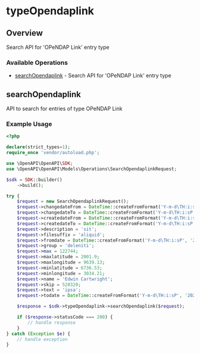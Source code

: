# typeOpendaplink

## Overview

Search API for 'OPeNDAP Link' entry type

### Available Operations

* [searchOpendaplink](#searchopendaplink) - Search API for 'OPeNDAP Link' entry type

## searchOpendaplink

API to search for entries of type OPeNDAP Link

### Example Usage

```php
<?php

declare(strict_types=1);
require_once 'vendor/autoload.php';

use \OpenAPI\OpenAPI\SDK;
use \OpenAPI\OpenAPI\Models\Operations\SearchOpendaplinkRequest;

$sdk = SDK::builder()
    ->build();

try {
    $request = new SearchOpendaplinkRequest();
    $request->changedateFrom = DateTime::createFromFormat('Y-m-d\TH:i:sP', '2022-03-17T01:52:56.190Z');
    $request->changedateTo = DateTime::createFromFormat('Y-m-d\TH:i:sP', '2020-03-24T21:36:14.545Z');
    $request->createdateFrom = DateTime::createFromFormat('Y-m-d\TH:i:sP', '2021-06-25T15:44:39.144Z');
    $request->createdateTo = DateTime::createFromFormat('Y-m-d\TH:i:sP', '2022-11-09T08:59:28.620Z');
    $request->description = 'sit';
    $request->filesuffix = 'aliquid';
    $request->fromdate = DateTime::createFromFormat('Y-m-d\TH:i:sP', '2022-07-21T20:56:24.947Z');
    $request->group = 'deleniti';
    $request->max = 122744;
    $request->maxlatitude = 2001.9;
    $request->maxlongitude = 9639.13;
    $request->minlatitude = 6736.53;
    $request->minlongitude = 3034.21;
    $request->name = 'Edwin Cartwright';
    $request->skip = 528320;
    $request->text = 'ipsa';
    $request->todate = DateTime::createFromFormat('Y-m-d\TH:i:sP', '2022-05-16T04:51:59.785Z');

    $response = $sdk->typeOpendaplink->searchOpendaplink($request);

    if ($response->statusCode === 200) {
        // handle response
    }
} catch (Exception $e) {
    // handle exception
}
```
